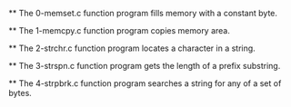 ** The 0-memset.c function program fills memory with a constant byte.

** The 1-memcpy.c function program copies memory area.

** The 2-strchr.c function program locates a character in a string.

** The 3-strspn.c function program gets the length of a prefix substring.

** The 4-strpbrk.c function program searches a string for any of a set of bytes.
